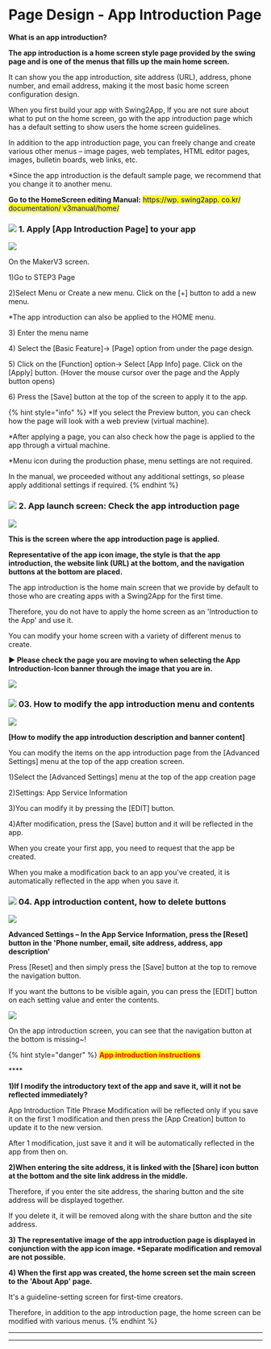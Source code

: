# Page Design - App Introduction Page

**What is an app introduction?**

**The app introduction is a home screen style page provided by the swing page and is one of the menus that fills up the main home screen.**

It can show you the app introduction, site address (URL), address, phone number, and email address, making it the most basic home screen configuration design.

&#x20;When you first build your app with Swing2App, If you are not sure about what to put on the home screen, go with the app introduction page which has a default setting to show users the home screen guidelines.

In addition to the app introduction page, you can freely change and create various other menus – image pages, web templates, HTML editor pages, images, bulletin boards, web links, etc.

\*Since the app introduction is the default sample page, we recommend that you change it to another menu.

**Go to the HomeScreen editing Manual:** <mark style="color:blue;">https://wp. swing2app. co.kr/ documentation/ v3manual/home/</mark> &#x20;

### ![](https://wp.swing2app.co.kr/wp-content/uploads/2020/04/%EB%8B%A8%EB%9D%BD1-1.png) **1.** Apply \[App Introduction Page] to your app

![](../../../.gitbook/assets/Untitled-2-RrGtgerd.png)

On the MakerV3 screen.

1\)Go to STEP3 Page&#x20;

2\)Select Menu or Create a new menu. Click on the \[+] button to add a new menu.

\*The app introduction can also be applied to the HOME menu.

3\) Enter the menu name

4\) Select the \[Basic Feature]-> \[Page] option from under the page design.

5\) Click on the \[Function] option-> Select \[App Info] page. Click on the \[Apply] button. (Hover the mouse cursor over the page and the Apply button opens)

6\) Press the \[Save] button at the top of the screen to apply it to the app.



{% hint style="info" %}
\*If you select the Preview button, you can check how the page will look with a web preview (virtual machine).

\*After applying a page, you can also check how the page is applied to the app through a virtual machine.

\*Menu icon during the production phase, menu settings are not required.

In the manual, we proceeded without any additional settings, so please apply additional settings if required.
{% endhint %}

### ![](https://wp.swing2app.co.kr/wp-content/uploads/2020/04/%EB%8B%A8%EB%9D%BD1-1.png) **2.** App launch screen: Check the app introduction page

![](../../../.gitbook/assets/UnFFHFd-1.png)

**This is the screen where the app introduction page is applied.**

**Representative of the app icon image, the style is that the app introduction, the website link (URL) at the bottom, and the navigation buttons at the bottom are placed.**

The app introduction is the home main screen that we provide by default to those who are creating apps with a Swing2App for the first time.

Therefore, you do not have to apply the home screen as an 'Introduction to the App' and use it.

You can modify your home screen with a variety of different menus to create.

**▶ Please check the page you are moving to when selecting the App Introduction-Icon banner through the image that you are in.**

![](../../../.gitbook/assets/RRGer-2023-08-29-02-26-01-867\_1.gif)

### ![](https://wp.swing2app.co.kr/wp-content/uploads/2020/04/%EB%8B%A8%EB%9D%BD1-1.png) **03.** How to modify the app introduction menu and contents

![](../../../.gitbook/assets/Untitled-2-Rdrgd.png)

**\[How to modify the app introduction description and banner content]**

You can modify the items on the app introduction page from the \[Advanced Settings] menu at the top of the app creation screen.

1\)Select the \[Advanced Settings] menu at the top of the app creation page

2\)Settings: App Service Information

3\)You can modify it by pressing the \[EDIT] button.

4\)After modification, press the \[Save] button and it will be reflected in the app.

When you create your first app, you need to request that the app be created.

When you make a modification back to an app you've created, it is automatically reflected in the app when you save it.

### ![](https://wp.swing2app.co.kr/wp-content/uploads/2020/04/%EB%8B%A8%EB%9D%BD1-1.png) **04.** App introduction content, how to delete buttons

![](<../../../.gitbook/assets/1.. (5).png>)

**Advanced Settings – In the App Service Information, press the \[Reset] button in the 'Phone number, email, site address, address, app description'**

Press \[Reset] and then simply press the \[Save] button at the top to remove the navigation button.

If you want the buttons to be visible again, you can press the \[EDIT] button on each setting value and enter the contents.

![](../../../.gitbook/assets/UntitlASDFGHed-2.png)

On the app introduction screen, you can see that the navigation button at the bottom is missing\~!

{% hint style="danger" %}
<mark style="color:red;">**App introduction instructions**</mark>

\*\*\*\*

**1)If I modify the introductory text of the app and save it, will it not be reflected immediately?**

App Introduction Title Phrase Modification will be reflected only if you save it on the first 1 modification and then press the \[App Creation] button to update it to the new version.

After 1 modification, just save it and it will be automatically reflected in the app from then on.

**2)When entering the site address, it is linked with the \[Share] icon button at the bottom and the site link address in the middle.**

Therefore, if you enter the site address, the sharing button and the site address will be displayed together.

If you delete it, it will be removed along with the share button and the site address.

**3) The representative image of the app introduction page is displayed in conjunction with the app icon image. \*Separate modification and removal are not possible.**

**4) When the first app was created, the home screen set the main screen to the 'About App' page.**

It's a guideline-setting screen for first-time creators.

Therefore, in addition to the app introduction page, the home screen can be modified with various menus.
{% endhint %}

***

***
